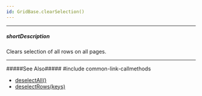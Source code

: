 ```yaml
---
id: GridBase.clearSelection()
---
```

---
##### shortDescription
Clears selection of all rows on all pages.

---
#####See Also#####
#include common-link-callmethods
- [deselectAll()](/api-reference/10%20UI%20Components/GridBase/3%20Methods/deselectAll().md '{basewidgetpath}/Methods/#deselectAll')
- [deselectRows(keys)](/api-reference/10%20UI%20Components/GridBase/3%20Methods/deselectRows(keys).md '{basewidgetpath}/Methods/#deselectRowskeys')